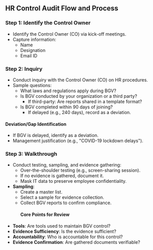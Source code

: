 ## HR Control Audit Flow and Process

### Step 1: Identify the Control Owner
- Identify the Control Owner (CO) via kick-off meetings.
- Capture information:
  - Name
  - Designation
  - Email ID

### Step 2: Inquiry
- Conduct inquiry with the Control Owner (CO) on HR procedures.
- Sample questions:
  - What laws and regulations apply during BGV?
  - Is BGV conducted by your organization or a third party?
    - If third-party: Are reports shared in a template format?
  - Is BGV completed within 90 days of joining?
    - If delayed (e.g., 240 days), record as a deviation.

#### Deviation/Gap Identification
- If BGV is delayed, identify as a deviation.
- Management justification (e.g., "COVID-19 lockdown delays").

### Step 3: Walkthrough
- Conduct testing, sampling, and evidence gathering:
  - Over-the-shoulder testing (e.g., screen-sharing session).
  - If no evidence is gathered, document it.
  - Mask IT data to preserve employee confidentiality.
- **Sampling**:
  - Create a master list.
  - Select a sample for evidence collection.
  - Collect BGV reports to confirm compliance.
    #### Core Points for Review
- **Tools**: Are tools used to maintain BGV control?
- **Evidence Sufficiency**: Is the evidence sufficient?
- **Accountability**: Who is accountable for this control?
- **Evidence Confirmation**: Are gathered documents verifiable?
